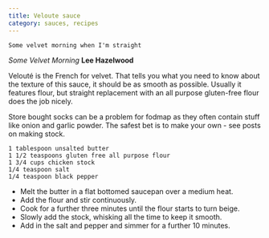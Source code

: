 ```yaml
---
title: Veloute sauce
category: sauces, recipes
---
```


	Some velvet morning when I'm straight
*Some Velvet Morning* **Lee Hazelwood**

Velouté is the French for velvet. That tells you what you need to know about the texture of this sauce, it should be as smooth as possible. Usually it features flour, but straight replacement with an all purpose gluten-free flour does the job nicely.

Store bought socks can be a problem for fodmap as they often contain stuff like onion and garlic powder. The safest bet is to make your own - see posts on making stock.

	1 tablespoon unsalted butter
	1 1/2 teaspoons gluten free all purpose flour
	1 3/4 cups chicken stock
	1/4 teaspoon salt
	1/4 teaspoon black pepper
	
* Melt the butter in a flat bottomed saucepan over a medium heat.
* Add the flour and stir continuously.
* Cook for a further three minutes until the flour starts to turn beige.
* Slowly add the stock, whisking all the time to keep it smooth.
* Add in the salt and pepper and simmer for a further 10 minutes.
